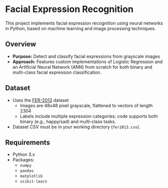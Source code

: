 # Facial Expression Recognition

This project implements facial expression recognition using neural networks in Python, based on machine learning and image processing techniques.

## Overview

- **Purpose:** Detect and classify facial expressions from grayscale images
- **Approach:** Features custom implementations of Logistic Regression and an Artificial Neural Network (ANN) from scratch for both binary and multi-class facial expression classification.

## Dataset

- Uses the [FER-2013](https://www.kaggle.com/datasets/msambare/fer2013) dataset
  - Images are 48x48 pixel grayscale, flattened to vectors of length 2304
  - Labels include multiple expression categories; code supports both binary (e.g., happy/sad) and multi-class tasks.
- Dataset CSV must be in your working directory (`fer2013.csv`).

## Requirements

- Python 3.x
- Packages:
  - `numpy`
  - `pandas`
  - `matplotlib`
  - `scikit-learn`
